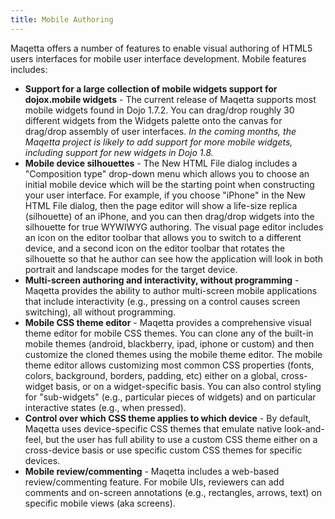 ```yaml
---
title: Mobile Authoring
---
```


Maqetta offers a number of features to enable visual authoring of HTML5 users interfaces for mobile user interface development. Mobile features includes:

*   **Support for a large collection of mobile widgets support for dojox.mobile widgets** - The current release of Maqetta supports most mobile widgets found in Dojo 1.7.2. You can drag/drop roughly 30 different widgets from the Widgets palette onto the canvas for drag/drop assembly of user interfaces. *In the coming months, the Maqetta project is likely to add support for more mobile widgets, including support for new widgets in Dojo 1.8.*
*   **Mobile device silhouettes** - The New HTML File dialog includes a "Composition type" drop-down menu which allows you to choose an initial mobile device which will be the starting point when constructing your user interface. For example, if you choose "iPhone" in the New HTML File dialog, then the page editor will show a life-size replica (silhouette) of an iPhone, and you can then drag/drop widgets into the silhouette for true WYWIWYG authoring. The visual page editor includes an icon on the editor toolbar that allows you to switch to a different device, and a second icon on the editor toolbar that rotates the silhouette so that he author can see how the application will look in both portrait and landscape modes for the target device.
*   **Multi-screen authoring and interactivity, without programming** - Maqetta provides the ability to author multi-screen mobile applications that include interactivity (e.g., pressing on a control causes screen switching), all without programming.
*   **Mobile CSS theme editor** - Maqetta provides a comprehensive visual theme editor for mobile CSS themes. You can clone any of the built-in mobile themes (android, blackberry, ipad, iphone or custom) and then customize the cloned themes using the mobile theme editor. The mobile theme editor allows customizing most common CSS properties (fonts, colors, background, borders, padding, etc) either on a global, cross-widget basis, or on a widget-specific basis. You can also control styling for "sub-widgets" (e.g., particular pieces of widgets) and on particular interactive states (e.g., when pressed).
*   **Control over which CSS theme applies to which device** - By default, Maqetta uses device-specific CSS themes that emulate native look-and-feel, but the user has full ability to use a custom CSS theme either on a cross-device basis or use specific custom CSS themes for specific devices.
*   **Mobile review/commenting** - Maqetta includes a web-based review/commenting feature. For mobile UIs, reviewers can add comments and on-screen annotations (e.g., rectangles, arrows, text) on specific mobile views (aka screens).
